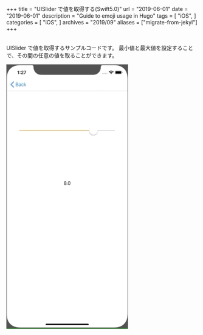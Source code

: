 +++
title = "UISlider で値を取得する(Swift5.0)"
url = "2019-06-01"
date = "2019-06-01"
description = "Guide to emoji usage in Hugo"
tags = [
    "iOS",
]
categories = [
    "iOS",
]
archives = "2019/09"
aliases = ["migrate-from-jekyl"]
+++

<br>
UISlider で値を取得するサンプルコードです。
最小値と最大値を設定することで、その間の任意の値を取ることができます。

![alt](1.gif)


<script src="https://gist.github.com/O-Junpei/07199c16047be78181bfdeb4394c5467.js"></script>
